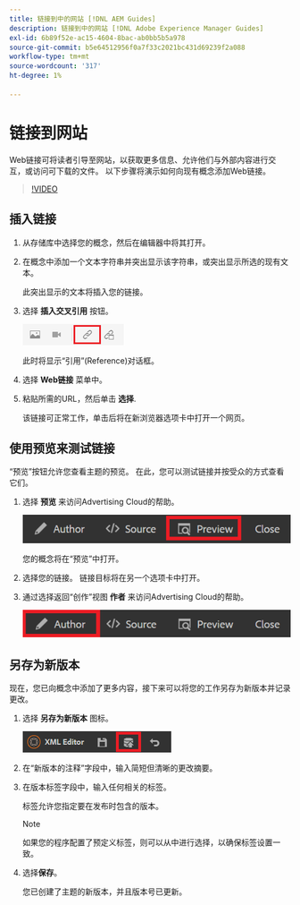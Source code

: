 ```yaml
---
title: 链接到中的网站 [!DNL AEM Guides]
description: 链接到中的网站 [!DNL Adobe Experience Manager Guides]
exl-id: 6b89f52e-ac15-4604-8bac-ab0bb5b5a978
source-git-commit: b5e64512956f0a7f33c2021bc431d69239f2a088
workflow-type: tm+mt
source-wordcount: '317'
ht-degree: 1%

---
```


# 链接到网站

Web链接可将读者引导至网站，以获取更多信息、允许他们与外部内容进行交互，或访问可下载的文件。 以下步骤将演示如何向现有概念添加Web链接。

>[!VIDEO](https://video.tv.adobe.com/v/336656?quality=12&learn=on)

## 插入链接

1. 从存储库中选择您的概念，然后在编辑器中将其打开。
2. 在概念中添加一个文本字符串并突出显示该字符串，或突出显示所选的现有文本。

   此突出显示的文本将插入您的链接。
3. 选择 **插入交叉引用** 按钮。

   ![“插入交叉引用”图标](images/lesson-5/insert-crossref-icon.png)

   此时将显示“引用”(Reference)对话框。


4. 选择 **Web链接** 菜单中。
5. 粘贴所需的URL，然后单击 **选择**.

   该链接可正常工作，单击后将在新浏览器选项卡中打开一个网页。

## 使用预览来测试链接

“预览”按钮允许您查看主题的预览。 在此，您可以测试链接并按受众的方式查看它们。

1. 选择 **预览** 来访问Advertising Cloud的帮助。

   ![“预览”按钮](images/common/select-preview.png)

   您的概念将在“预览”中打开。

1. 选择您的链接。
链接目标将在另一个选项卡中打开。
1. 通过选择返回“创作”视图 **作者** 来访问Advertising Cloud的帮助。

   ![“创作”按钮](images/lesson-5/author-map.png)


## 另存为新版本

现在，您已向概念中添加了更多内容，接下来可以将您的工作另存为新版本并记录更改。

1. 选择 **另存为新版本** 图标。

   ![“另存为新版本”图标](images/common/save-as-new-version.png)

1. 在“新版本的注释”字段中，输入简短但清晰的更改摘要。
1. 在版本标签字段中，输入任何相关的标签。

   标签允许您指定要在发布时包含的版本。

   >[!NOTE]
   > 
   > 如果您的程序配置了预定义标签，则可以从中进行选择，以确保标签设置一致。

1. 选择&#x200B;**保存**。

   您已创建了主题的新版本，并且版本号已更新。
